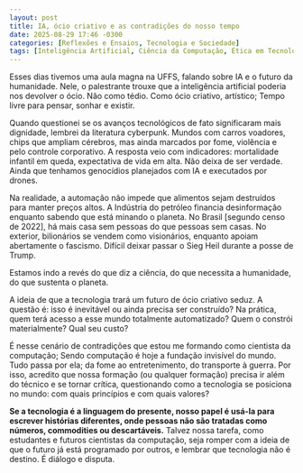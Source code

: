 ```yaml
---
layout: post
title: IA, ócio criativo e as contradições do nosso tempo
date: 2025-08-29 17:46 -0300
categories: [Reflexões e Ensaios, Tecnologia e Sociedade]
tags: [Inteligência Artificial, Ciência da Computação, Ética em Tecnologia, Cyberpunk, Responsabilidade Social, Sustentabilidade]
---
```


Esses dias tivemos uma aula magna na UFFS, falando sobre IA e o futuro da humanidade. Nele, o palestrante trouxe que a inteligência artificial poderia nos devolver o ócio. Não como tédio. Como ócio criativo, artístico; Tempo livre para pensar, sonhar e existir.

Quando questionei se os avanços tecnológicos de fato significaram mais dignidade, lembrei da literatura cyberpunk. Mundos com carros voadores, chips que ampliam cérebros, mas ainda marcados por fome, violência e pelo controle corporativo. A resposta veio com indicadores: mortalidade infantil em queda, expectativa de vida em alta. Não deixa de ser verdade. Ainda que tenhamos genocídios planejados com IA e executados por drones.

Na realidade, a automação não impede que alimentos sejam destruídos para manter preços altos. A Indústria do petróleo financia desinformação enquanto sabendo que está minando o planeta. No Brasil [segundo censo de 2022], há mais casa sem pessoas do que pessoas sem casas. No exterior, bilionários se vendem como visionários, enquanto apoiam abertamente o fascismo. Difícil deixar passar o Sieg Heil durante a posse de Trump.

Estamos indo a revés do que diz a ciência, do que necessita a humanidade, do que sustenta o planeta.

A ideia de que a tecnologia trará um futuro de ócio criativo seduz. A questão é: isso é inevitável ou ainda precisa ser construído? Na prática, quem terá acesso a esse mundo totalmente automatizado? Quem o constrói materialmente? Qual seu custo?

É nesse cenário de contradições que estou me formando como cientista da computação; Sendo computação é hoje a fundação invisível do mundo. Tudo passa por ela; da fome ao entretenimento, do transporte à guerra. Por isso, acredito que nossa formação (ou qualquer formação) precisa ir além do técnico e se tornar crítica, questionando como a tecnologia se posiciona no mundo: com quais princípios e com quais valores?

**Se a tecnologia é a linguagem do presente, nosso papel é usá-la para escrever histórias diferentes, onde pessoas não são tratadas como números, commodities ou descartáveis.** Talvez nossa tarefa, como estudantes e futuros cientistas da computação, seja romper com a ideia de que o futuro já está programado por outros, e lembrar que tecnologia não é destino. É diálogo e disputa.